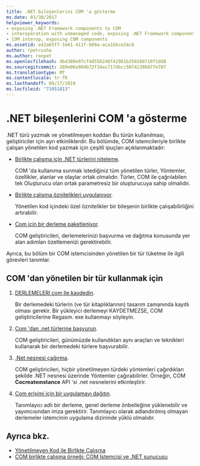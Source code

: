 ```yaml
---
title: .NET bileşenlerini COM 'a gösterme
ms.date: 03/30/2017
helpviewer_keywords:
- exposing .NET Framework components to COM
- interoperation with unmanaged code, exposing .NET Framework components
- COM interop, exposing COM components
ms.assetid: e42a65f7-1e61-411f-b09a-aca1bbce24c6
author: rpetrusha
ms.author: ronpet
ms.openlocfilehash: db4380e97cf4d556248f42981b350160710f1dd8
ms.sourcegitcommit: 289e06e904b72f34ac717dbcc5074239b977e707
ms.translationtype: MT
ms.contentlocale: tr-TR
ms.lasthandoff: 09/17/2019
ms.locfileid: "71051813"
---
```

# <a name="exposing-net-components-to-com"></a>.NET bileşenlerini COM 'a gösterme

.NET türü yazmak ve yönetilmeyen koddan Bu türün kullanılması, geliştiriciler için ayrı etkinliklerdir. Bu bölümde, COM istemcileriyle birlikte çalışan yönetilen kod yazmak için çeşitli ipuçları açıklanmaktadır:

- [Birlikte çalışma için .NET türlerini niteleme](../../standard/native-interop/qualify-net-types-for-interoperation.md).

     COM 'da kullanıma sunmak istediğiniz tüm yönetilen türler, Yöntemler, özellikler, alanlar ve olaylar ortak olmalıdır. Türler, COM ile çağrılabilen tek Oluşturucu olan ortak parametresiz bir oluşturucuya sahip olmalıdır.

- [Birlikte çalışma öznitelikleri uygulanıyor](../../standard/native-interop/apply-interop-attributes.md).

     Yönetilen kod içindeki özel öznitelikler bir bileşenin birlikte çalışabilirliğini artırabilir.

- [Com için bir derleme paketleniyor](packaging-an-assembly-for-com.md).

     COM geliştiricileri, derlemelerinizi başvurma ve dağıtma konusunda yer alan adımları özetlemenizi gerektirebilir.

 Ayrıca, bu bölüm bir COM istemcisinden yönetilen bir tür tüketme ile ilgili görevleri tanımlar.

## <a name="to-consume-a-managed-type-from-com"></a>COM 'dan yönetilen bir tür kullanmak için

1. [DERLEMELERI com Ile kaydedin](registering-assemblies-with-com.md).

     Bir derlemedeki türlerin (ve tür kitaplıklarının) tasarım zamanında kayıtlı olması gerekir. Bir yükleyici derlemeyi KAYDETMEZSE, COM geliştiricilerine Regasm. exe kullanmayı söyleyin.

2. [Com 'dan .net türlerine başvurun](how-to-reference-net-types-from-com.md).

     COM geliştiricileri, günümüzde kullandıkları aynı araçları ve teknikleri kullanarak bir derlemedeki türlere başvurabilir.

3. [.Net nesnesi çağırma](https://docs.microsoft.com/previous-versions/dotnet/netframework-4.0/8hw8h46b(v=vs.100)).

     COM geliştiricileri, hiçbir yönetilmeyen türdeki yöntemleri çağırdıkları şekilde .NET nesnesi üzerinde Yöntemler çağırabilirler. Örneğin, COM **Cocreateınstance** API 'si .net nesnelerini etkinleştirir.

4. [Com erişimi için bir uygulamayı dağıtın](https://docs.microsoft.com/previous-versions/dotnet/netframework-4.0/c2850st8(v=vs.100)).

     Tanımlayıcı adlı bir derleme, genel derleme önbelleğine yüklenebilir ve yayımcısından imza gerektirir. Tanımlayıcı olarak adlandırılmış olmayan derlemeler istemcinin uygulama dizininde yüklü olmalıdır.

## <a name="see-also"></a>Ayrıca bkz.

- [Yönetilmeyen Kod ile Birlikte Çalışma](index.md)
- [COM birlikte çalışma örneği: COM Istemcisi ve .NET sunucusu](com-interop-sample-com-client-and-net-server.md)
